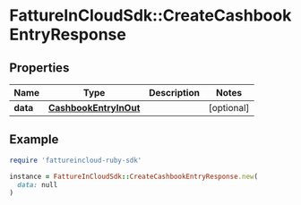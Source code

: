 # FattureInCloudSdk::CreateCashbookEntryResponse

## Properties

| Name | Type | Description | Notes |
| ---- | ---- | ----------- | ----- |
| **data** | [**CashbookEntryInOut**](CashbookEntryInOut.md) |  | [optional] |

## Example

```ruby
require 'fattureincloud-ruby-sdk'

instance = FattureInCloudSdk::CreateCashbookEntryResponse.new(
  data: null
)
```

